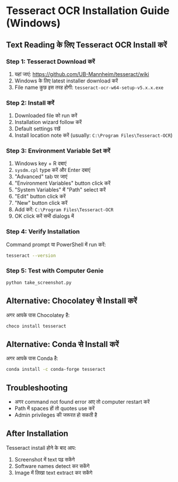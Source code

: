 # Tesseract OCR Installation Guide (Windows)

## Text Reading के लिए Tesseract OCR Install करें

### Step 1: Tesseract Download करें
1. यहां जाएं: https://github.com/UB-Mannheim/tesseract/wiki
2. Windows के लिए latest installer download करें
3. File name कुछ इस तरह होगी: `tesseract-ocr-w64-setup-v5.x.x.exe`

### Step 2: Install करें
1. Downloaded file को run करें
2. Installation wizard follow करें
3. Default settings रखें
4. Install location note करें (usually: `C:\Program Files\Tesseract-OCR`)

### Step 3: Environment Variable Set करें
1. Windows key + R दबाएं
2. `sysdm.cpl` type करें और Enter दबाएं
3. "Advanced" tab पर जाएं
4. "Environment Variables" button click करें
5. "System Variables" में "Path" select करें
6. "Edit" button click करें
7. "New" button click करें
8. Add करें: `C:\Program Files\Tesseract-OCR`
9. OK click करें सभी dialogs में

### Step 4: Verify Installation
Command prompt या PowerShell में run करें:
```bash
tesseract --version
```

### Step 5: Test with Computer Genie
```bash
python take_screenshot.py
```

## Alternative: Chocolatey से Install करें
अगर आपके पास Chocolatey है:
```bash
choco install tesseract
```

## Alternative: Conda से Install करें
अगर आपके पास Conda है:
```bash
conda install -c conda-forge tesseract
```

## Troubleshooting
- अगर command not found error आए तो computer restart करें
- Path में spaces हों तो quotes use करें
- Admin privileges की जरूरत हो सकती है

## After Installation
Tesseract install होने के बाद आप:
1. Screenshot में text पढ़ सकेंगे
2. Software names detect कर सकेंगे  
3. Image में लिखा text extract कर सकेंगे